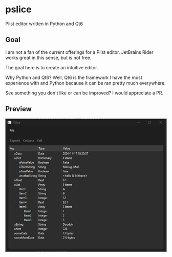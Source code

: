 # pslice
Plist editor written in Python and Qt6

## Goal
I am not a fan of the current offerings for a Plist editor. JetBrains Rider works great in this sense, but is not free.

The goal here is to create an intuitive editor.

Why Python and Qt6? Well, Qt6 is the framework I have the most experience with and Python because it can be ran pretty much everywhere.

See something you don't like or can be improved? I would appreciate a PR.

## Preview
![Image showing preview of the PSlice Window](./media/window-preview.png)
